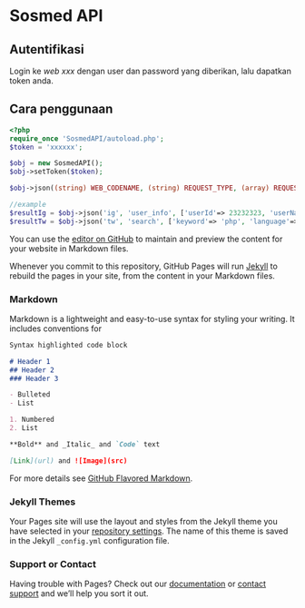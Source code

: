 # Sosmed API

## Autentifikasi
Login ke *web xxx* dengan user dan password yang diberikan, lalu dapatkan token anda. 

## Cara penggunaan

```php
<?php
require_once 'SosmedAPI/autoload.php';
$token = 'xxxxxx';

$obj = new SosmedAPI();
$obj->setToken($token);

$obj->json((string) WEB_CODENAME, (string) REQUEST_TYPE, (array) REQUEST_PARAM);

//example
$resultIg = $obj->json('ig', 'user_info', ['userId'=> 23232323, 'userName']);
$resultTw = $obj->json('tw', 'search', ['keyword'=> 'php', 'language'=> 'en']);

```

You can use the [editor on GitHub](https://github.com/plonknimbuzz/sosmed-api/edit/master/README.md) to maintain and preview the content for your website in Markdown files.

Whenever you commit to this repository, GitHub Pages will run [Jekyll](https://jekyllrb.com/) to rebuild the pages in your site, from the content in your Markdown files.

### Markdown

Markdown is a lightweight and easy-to-use syntax for styling your writing. It includes conventions for

```markdown
Syntax highlighted code block

# Header 1
## Header 2
### Header 3

- Bulleted
- List

1. Numbered
2. List

**Bold** and _Italic_ and `Code` text

[Link](url) and ![Image](src)
```

For more details see [GitHub Flavored Markdown](https://guides.github.com/features/mastering-markdown/).

### Jekyll Themes

Your Pages site will use the layout and styles from the Jekyll theme you have selected in your [repository settings](https://github.com/plonknimbuzz/sosmed-api/settings). The name of this theme is saved in the Jekyll `_config.yml` configuration file.

### Support or Contact

Having trouble with Pages? Check out our [documentation](https://help.github.com/categories/github-pages-basics/) or [contact support](https://github.com/contact) and we’ll help you sort it out.

